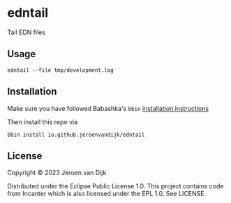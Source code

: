 # edntail

Tail EDN files

## Usage

```
edntail --file tmp/development.log
```

## Installation

Make sure you have followed Babashka's `bbin` [installation instructions](https://github.com/babashka/bbin#installation)

Then install this repo via

```
bbin install io.github.jeroenvandijk/edntail
```

## License

Copyright © 2023 Jeroen van Dijk

Distributed under the Eclipse Public License 1.0. This project contains code from Incanter which is also licensed under the EPL 1.0. See LICENSE.


